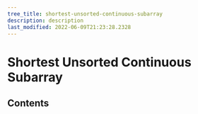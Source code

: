```yaml
---
tree_title: shortest-unsorted-continuous-subarray
description: description
last_modified: 2022-06-09T21:23:28.2328
---
```


# Shortest Unsorted Continuous Subarray

## Contents

